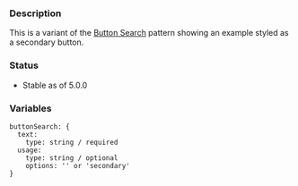 ### Description
This is a variant of the [Button Search](./?p=atoms-button-search) pattern showing an example styled as a secondary button.

### Status
* Stable as of 5.0.0

### Variables
~~~
buttonSearch: {
  text:
    type: string / required
  usage:
    type: string / optional
    options: '' or 'secondary'
}
~~~
